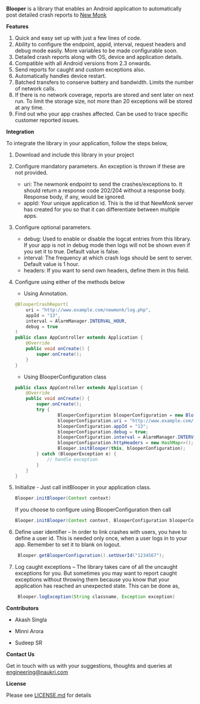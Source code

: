 **Blooper** is a library that enables an Android application to automatically post detailed crash reports to [New Monk](https://github.com/naukri-engineering/NewMonk)

**Features**

1. Quick and easy set up with just a few lines of code.
2. Ability to configure the endpoint, appid, interval, request headers and debug mode easily. More variables to be made configurable soon.
3. Detailed crash reports along with OS, device and application details.
4. Compatible with all Android versions from 2.3 onwards.
5. Send reports for caught and custom exceptions also.
6. Automatically handles device restart.
7. Batched transfers to conserve battery and bandwidth. Limits the number of network calls.
8. If there is no network coverage, reports are stored and sent later on next run. To limit the storage size, not more than 20 exceptions will be stored at any time.
9. Find out who your app crashes affected. Can be used to trace specific customer reported issues.

**Integration**

To integrate the library in your application, follow the steps below,

1. Download and include this library in your project
2. Configure mandatory parameters. An exception is thrown if these are not provided.
   * uri: The newmonk endpoint to send the crashes/exceptions to. It should return a response code 202/204 without a response body. Response body, if any, would be ignored.
   * appId: Your unique application id. This is the id that NewMonk server has created for you so that it can differentiate between multiple apps.
3. Configure optional parameters.
   * debug: Used to enable or disable the logcat entries from this library. If your app is not in debug mode then logs will not be shown even if you set it to true. Default value is false.
   * interval: The frequency at which crash logs should be sent to server. Default value is 1 hour.
   * headers: If you want to send own headers, define them in this field.
   
4. Configure using either of the methods below
    * Using Annotation.
    
    ```Java
    @BlooperCrashReport(
        uri = "http://www.example.com/newmonk/log.php",
        appId = "13",
        interval = AlarmManager.INTERVAL_HOUR,
        debug = true
    )
    public class AppController extends Application {
	    @Override
	    public void onCreate() {
   		    super.onCreate();
	    }
    }
    ```
    * Using BlooperConfiguration class
    
    ```Java
    public class AppController extends Application {
	    @Override
	    public void onCreate() {
    		super.onCreate();
	        try {
      	      		BlooperConfiguration blooperConfiguration = new BlooperConfiguration();
	      	        blooperConfiguration.uri = "http://www.example.com/newmonk/log.php";
        	      	blooperConfiguration.appId = "13";
	            	blooperConfiguration.debug = true;
   	                blooperConfiguration.interval = AlarmManager.INTERVAL_HOUR;
      		        blooperConfiguration.httpHeaders = new HashMap<>();
            		Blooper.initBlooper(this, blooperConfiguration);
		    } catch (BlooperException e) {
				// handle exception
            }
	    }
    }
    ```
5. Initialize - Just call initBlooper in your application class.
    ```Java
    Blooper.initBlooper(Context context)
    ```
    If you choose to configure using  BlooperConfiguration then call 
    ```Java
    Blooper.initBlooper(Context context, BlooperConfiguration blooperConfiguration)
    ```
6. Define user identifier – In order to link crashes with users, you have to define a user id. This is needed only once, when a user logs in to your app. Remember to set it to blank on logout.
   ```Java
    Blooper.getBlooperConfiguration().setUserId("1234567");
    ```
7. Log caught exceptions – The library takes care of all the uncaught exceptions for you. But sometimes you may want to report caught exceptions without throwing them because you know that your application has reached an unexpected state. This can be done as,
   ```Java 
    Blooper.logException(String classname, Exception exception)
    ```


**Contributors**

* Akash Singla

* Minni Arora

* Sudeep SR

**Contact Us**

Get in touch with us with your suggestions, thoughts and queries at engineering@naukri.com

**License**

Please see [LICENSE.md](LICENSE.md) for details
